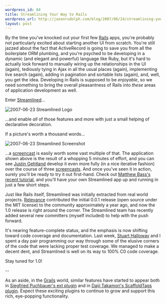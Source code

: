 ```yaml
--- 
wordpress_id: 84
title: Streamlining Your Way to Rails
wordpress_url: http://jasonrudolph.com/blog/2007/06/24/streamlining-your-way-to-rails/
layout: post
---
```

By the time you've knocked out your first few [Rails](http://rubyonrails.org) apps, you're probably not particularly excited about starting another UI from scratch.  You're still jazzed about the fact that ActiveRecord is going to save you from all the boilerplate ORM plumbing, and you're psyched to be developing in a dynamic (and elegant and powerful) language like Ruby, but it's hard to actually look forward to manually wiring up the relationships in the UI (again), tediously tying in Ajax in all the usual places (again), implementing live search (again), adding in pagination and sortable lists (again), and, well, you get the idea.  Developing in Rails is supposed to be *enjoyable*, so we need something to bring the overall pleasantness of Rails into *these* areas of application development as well. 

Enter [Streamlined](http://www.streamlinedframework.org/)...


<!--more-->

![2007-06-23 Streamlined Logo](http://jasonrudolph.com/blog/wp-content/uploads/2007-06-23-streamlined-logo.png)

...and enable *all* of those features and more with just a small helping of declarative decoration.  

If a picture's worth a thousand words... 

![2007-06-23 Streamlined Screenshot](http://jasonrudolph.com/blog/wp-content/uploads/2007-06-23-streamlined-screenshot.png)

...a [screencast](http://www.streamlinedframework.org/pages/screencasts) is easily worth some vast multiple of that.  The application shown above is the result of a whopping 5 minutes of effort, and you can see [Justin Gehtland](http://www.relevancellc.com/about) develop it even more fully (in a nice iterative fashion) over the course of three [screencasts](http://www.streamlinedframework.org/pages/screencasts).  And once you've seen it in action, surely you'll be ready to try it out first-hand. Check out [Matthew Bass's recent tutorial](http://matthewbass.com/2007/05/28/getting-started-with-streamlined-part-1), and you'll have your own Streamlined app up and running in just a few short steps.

Just like Rails itself, Streamlined was initially extracted from real world projects.  [Relevance](http://relevancellc.com) contributed the initial 0.0.1 release (open source under the MIT license) to the community approximately a year ago, and now the 1.0 release is right around the corner.  The Streamlined team has recently added several new committers (myself included) to help with the push forward.  

It's nearing feature-complete status, and the emphasis is now shifting toward code coverage and documentation.  Last week, [Stuart Halloway](http://www.relevancellc.com/about) and I spent a day pair programming our way through some of the elusive corners of the code that were lacking proper test coverage.  We managed to make a decent dent, and Streamlined is well on its way to 100% C0 code coverage.  

Stay tuned for 1.0!

--

As an aside, in the [Grails](http://grails.org) world, similar features have started to appear both in [Siegfried Puchbauer's ext plugin](http://dev.puchbauer.com/extui/extUi) and in [Daiji Takamori's ScaffoldTags plugin](http://snowmochi.com/grails/scaffoldTags/).  Expect these exciting plugins to continue to grow and support this rich, eye-popping functionality.
